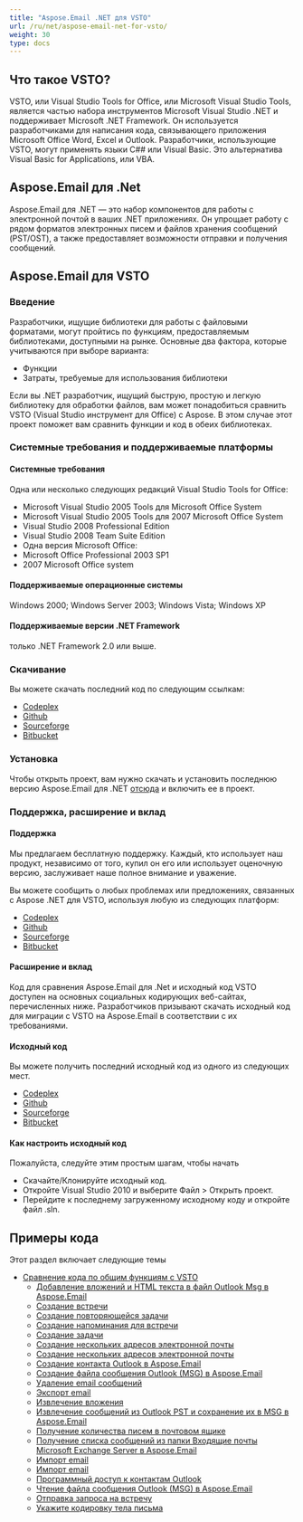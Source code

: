 ```yaml
---
title: "Aspose.Email .NET для VSTO"
url: /ru/net/aspose-email-net-for-vsto/
weight: 30
type: docs
---
```



## **Что такое VSTO?**
VSTO, или Visual Studio Tools for Office, или Microsoft Visual Studio Tools, является частью набора инструментов Microsoft Visual Studio .NET и поддерживает Microsoft .NET Framework. Он используется разработчиками для написания кода, связывающего приложения Microsoft Office Word, Excel и Outlook. Разработчики, использующие VSTO, могут применять языки C## или Visual Basic. Это альтернатива Visual Basic for Applications, или VBA.
## **Aspose.Email для .Net**
Aspose.Email для .NET — это набор компонентов для работы с электронной почтой в ваших .NET приложениях. Он упрощает работу с рядом форматов электронных писем и файлов хранения сообщений (PST/OST), а также предоставляет возможности отправки и получения сообщений.
## **Aspose.Email для VSTO**
### **Введение**
Разработчики, ищущие библиотеки для работы с файловыми форматами, могут пройтись по функциям, предоставляемым библиотеками, доступными на рынке. Основные два фактора, которые учитываются при выборе варианта:

- Функции
- Затраты, требуемые для использования библиотеки

Если вы .NET разработчик, ищущий быструю, простую и легкую библиотеку для обработки файлов, вам может понадобиться сравнить VSTO (Visual Studio инструмент для Office) с Aspose. В этом случае этот проект поможет вам сравнить функции и код в обеих библиотеках.
### **Системные требования и поддерживаемые платформы**
#### **Системные требования**
Одна или несколько следующих редакций Visual Studio Tools for Office:

- Microsoft Visual Studio 2005 Tools для Microsoft Office System
- Microsoft Visual Studio 2005 Tools для 2007 Microsoft Office System
- Visual Studio 2008 Professional Edition
- Visual Studio 2008 Team Suite Edition
- Одна версия Microsoft Office:
- Microsoft Office Professional 2003 SP1
- 2007 Microsoft Office system
#### **Поддерживаемые операционные системы**
Windows 2000; Windows Server 2003; Windows Vista; Windows XP
#### **Поддерживаемые версии .NET Framework**
только .NET Framework 2.0 или выше.
### **Скачивание**
Вы можете скачать последний код по следующим ссылкам:

- [Codeplex](http://goo.gl/spbIUb)
- [Github](http://goo.gl/vaB1lL)
- [Sourceforge](http://goo.gl/F4oLnp)
- [Bitbucket](http://goo.gl/BzCiz1)
### **Установка**
Чтобы открыть проект, вам нужно скачать и установить последнюю версию Aspose.Email для .NET [отсюда](http://www.aspose.com/.net/email-component.aspx) и включить ее в проект.
### **Поддержка, расширение и вклад**
#### **Поддержка**
Мы предлагаем бесплатную поддержку. Каждый, кто использует наш продукт, независимо от того, купил он его или использует оценочную версию, заслуживает наше полное внимание и уважение.

Вы можете сообщить о любых проблемах или предложениях, связанных с Aspose .NET для VSTO, используя любую из следующих платформ:

- [Codeplex](http://goo.gl/U54yWo)
- [Github](http://goo.gl/tDjFqA)
- [Sourceforge](http://goo.gl/9CgWQu)
- [Bitbucket](http://goo.gl/q7tEu9)
#### **Расширение и вклад**
Код для сравнения Aspose.Email для .Net и исходный код VSTO доступен на основных социальных кодирующих веб-сайтах, перечисленных ниже. Разработчиков призывают скачать исходный код для миграции с VSTO на Aspose.Email в соответствии с их требованиями.
#### **Исходный код**
Вы можете получить последний исходный код из одного из следующих мест.

- [Codeplex](https://goo.gl/FuhcdD)
- [Github](https://goo.gl/JA8x5M)
- [Sourceforge](https://goo.gl/XbE5rO)
- [Bitbucket](https://goo.gl/XBqAzx)
#### **Как настроить исходный код**
Пожалуйста, следуйте этим простым шагам, чтобы начать

- Скачайте/Клонируйте исходный код.
- Откройте Visual Studio 2010 и выберите Файл > Открыть проект.
- Перейдите к последнему загруженному исходному коду и откройте файл .sln.
## **Примеры кода**
Этот раздел включает следующие темы

- [Сравнение кода по общим функциям с VSTO](/email/net/code-comparison-for-common-features-with-vsto/)
  - [Добавление вложений и HTML текста в файл Outlook Msg в Aspose.Email](/email/net/adding-attachments-and-html-text-to-outlook-msg-file-in-aspose-email/)
  - [Создание встречи](/email/net/create-an-appointment/)
  - [Создание повторяющейся задачи](/email/net/create-a-recurring-task/)
  - [Создание напоминания для встречи](/email/net/create-a-reminder-for-an-appointment/)
  - [Создание задачи](/email/net/create-a-task/)
  - [Создание нескольких адресов электронной почты](/email/net/create-multiple-email-address/)
  - [Создание нескольких адресов электронной почты](/email/net/create-multiple-email-addresses/)
  - [Создание контакта Outlook в Aspose.Email](/email/net/creating-an-outlook-contact-in-aspose-email/)
  - [Создание файла сообщения Outlook (MSG) в Aspose.Email](/email/net/creating-an-outlook-message-msg-file-in-aspose-email/)
  - [Удаление email сообщений](/email/net/delete-email-messages/)
  - [Экспорт email](/email/net/export-email/)
  - [Извлечение вложения](/email/net/extracting-attachment/)
  - [Извлечение сообщений из Outlook PST и сохранение их в MSG в Aspose.Email](/email/net/extracting-messages-from-outlook-pst-and-saving-them-to-msg-in-aspose-email/)
  - [Получение количества писем в почтовом ящике](/email/net/get-the-number-of-emails-in-the-mailbox/)
  - [Получение списка сообщений из папки Входящие почты Microsoft Exchange Server в Aspose.Email](/email/net/getting-list-of-messages-from-inbox-folder-of-microsoft-exchange-server-mailbox-in-aspose-email/)
  - [Импорт email](/email/net/import-email/)
  - [Импорт email](/email/net/importing-email/)
  - [Программный доступ к контактам Outlook](/email/net/pragmatically-access-outlook-contacts/)
  - [Чтение файла сообщения Outlook (MSG) в Aspose.Email](/email/net/reading-an-outlook-message-msg-file-in-aspose-email/)
  - [Отправка запроса на встречу](/email/net/sending-meeting-request/)
  - [Укажите кодировку тела письма](/email/net/specify-mail-body-encoding/)